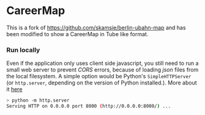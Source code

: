 # CareerMap

This is a fork of https://github.com/skamsie/berlin-ubahn-map and has been modified to show a CareerMap in Tube like format.

### Run locally

Even if the application only uses client side javascript, you still need to run a small web server to prevent *CORS* errors, because of loading *json* files from the local filesystem. A simple option would be Python's `SimpleHTTPServer` (or `http.server`, depending on the version of Python installed.). More about it [here](https://developer.mozilla.org/en-US/docs/Learn/Common_questions/set_up_a_local_testing_server)

```bash
> python -m http.server
Serving HTTP on 0.0.0.0 port 8000 (http://0.0.0.0:8000/) ...
```
